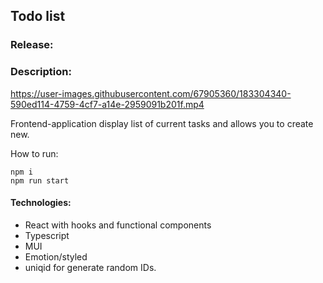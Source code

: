## Todo list

### Release:

### Description:

https://user-images.githubusercontent.com/67905360/183304340-590ed114-4759-4cf7-a14e-2959091b201f.mp4

Frontend-application display list of current tasks and allows you to create new.

How to run:

```
npm i
npm run start
```

#### Technologies:
 - React with hooks and functional components
 - Typescript
 - MUI
 - Emotion/styled
 - uniqid for generate random IDs.

